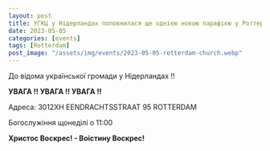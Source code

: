 ```yaml
---
layout: post
title: УГКЦ у Нідерландах поповнилася ще однією новою парафією у Роттердамі
date: 2023-05-05
categories: [events]
tags: [Rotterdam]
post_image: "/assets/img/events/2023-05-05-rotterdam-church.webp"
---
```



До відома української громади у Нідерландах !!

**УВАГА !! УВАГА !! УВАГА !!**

Адреса:
3012XH
EENDRACHTSSTRAAT 95
ROTTERDAM


Богослужіння щонеділі о 11:00


**Христос Воскрес! - Воістину Воскрес!**
